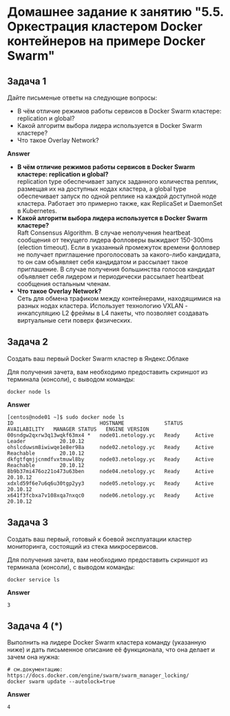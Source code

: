 # Домашнее задание к занятию "5.5. Оркестрация кластером Docker контейнеров на примере Docker Swarm"


## Задача 1

Дайте письменые ответы на следующие вопросы:

- В чём отличие режимов работы сервисов в Docker Swarm кластере: replication и global?
- Какой алгоритм выбора лидера используется в Docker Swarm кластере?
- Что такое Overlay Network?  

**Answer**

- **В чём отличие режимов работы сервисов в Docker Swarm кластере: replication и global?**  
replication type обеспечивает запуск заданного количества реплик, размещая их на доступных нодах кластера, а global type обеспечивает запуск по одной реплике на каждой доступной ноде кластера. Работает это примерно также, как ReplicaSet и DaemonSet в Kubernetes.
- **Какой алгоритм выбора лидера используется в Docker Swarm кластере?**  
Raft Consensus Algorithm. В случае неполучения heartbeat сообщения от текущего лидера фолловеры выжидают 150-300ms (election timeout). Если в указанный промежуток времени фолловер не получает приглашение проголосовать за какого-либо кандидата, то он сам объявляет себя кандидатом и рассылает такое приглашение. В случае получения большинства голосов кандидат объявляет себя лидером и периодически рассылает heartbeat сообщения остальным членам.
- **Что такое Overlay Network?**  
Сеть для обмена трафиком между контейнерами, находящимися на разных нодах кластера. Использует технологию VXLAN - инкапсуляцию L2 фреймы в L4 пакеты, что позволяет создавать виртуальные сети поверх физических.


## Задача 2

Создать ваш первый Docker Swarm кластер в Яндекс.Облаке

Для получения зачета, вам необходимо предоставить скриншот из терминала (консоли), с выводом команды:
```
docker node ls
```

**Answer**

    [centos@node01 ~]$ sudo docker node ls
    ID                            HOSTNAME             STATUS    AVAILABILITY   MANAGER STATUS   ENGINE VERSION
    00sndgw2qxrw3q13wqkf63mx4 *   node01.netology.yc   Ready     Active         Leader           20.10.12
    ohslcduwsm8iwiwqe1e8er98a     node02.netology.yc   Ready     Active         Reachable        20.10.12
    dkfgtfqmjjcnmdfvxtmuwl8by     node03.netology.yc   Ready     Active         Reachable        20.10.12
    8b9b37mi476oz21o473u63ben     node04.netology.yc   Ready     Active                          20.10.12
    xdxld59f6e7u6q6u30tgp2yy3     node05.netology.yc   Ready     Active                          20.10.12
    x641f3fcbxa7v108xqa7nxqc0     node06.netology.yc   Ready     Active                          20.10.12


## Задача 3

Создать ваш первый, готовый к боевой эксплуатации кластер мониторинга, состоящий из стека микросервисов.

Для получения зачета, вам необходимо предоставить скриншот из терминала (консоли), с выводом команды:
```
docker service ls
```

**Answer**

    3

## Задача 4 (*)

Выполнить на лидере Docker Swarm кластера команду (указанную ниже) и дать письменное описание её функционала, что она делает и зачем она нужна:
```
# см.документацию: https://docs.docker.com/engine/swarm/swarm_manager_locking/
docker swarm update --autolock=true
```

**Answer**

    4